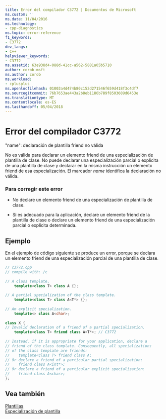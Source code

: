 ```yaml
---
title: Error del compilador C3772 | Documentos de Microsoft
ms.custom: ''
ms.date: 11/04/2016
ms.technology:
- cpp-diagnostics
ms.topic: error-reference
f1_keywords:
- C3772
dev_langs:
- C++
helpviewer_keywords:
- C3772
ms.assetid: 63e938d4-088d-41cc-a562-5881a05b5710
author: corob-msft
ms.author: corob
ms.workload:
- cplusplus
ms.openlocfilehash: 01003a4d474b80c152d271546f659d418f3c4df7
ms.sourcegitcommit: 76b7653ae443a2b8eb1186b789f8503609d6453e
ms.translationtype: MT
ms.contentlocale: es-ES
ms.lasthandoff: 05/04/2018
---
```

# <a name="compiler-error-c3772"></a>Error del compilador C3772
"name": declaración de plantilla friend no válida  
  
No es válida para declarar un elemento friend de una especialización de plantilla de clase. No puede declarar una especialización parcial o explícita de una plantilla de clase y declarar en la misma instrucción un elemento friend de esa especialización. El marcador *name* identifica la declaración no válida.  
  
### <a name="to-correct-this-error"></a>Para corregir este error  
  
-   No declare un elemento friend de una especialización de plantilla de clase.  
  
-   Si es adecuado para la aplicación, declare un elemento friend de la plantilla de clase o declare un elemento friend de una especialización parcial o explícita determinada.  
  
## <a name="example"></a>Ejemplo  
 En el ejemplo de código siguiente se produce un error, porque se declara un elemento friend de una especialización parcial de una plantilla de clase.  
  
```cpp  
// c3772.cpp  
// compile with: /c  
  
// A class template.  
    template<class T> class A {};  
  
// A partial specialization of the class template.  
    template<class T> class A<T*> {};  
  
// An explicit specialization.  
    template<> class A<char>;  
  
class X {  
// Invalid declaration of a friend of a partial specialization.  
    template<class T> friend class A<T*>; // C3772  
  
// Instead, if it is appropriate for your application, declare a   
// friend of the class template. Consequently, all specializations   
// of the class template are friends:  
//    template<class T> friend class A;  
// Or declare a friend of a particular partial specialization:  
//    friend class A<int*>;  
// Or declare a friend of a particular explicit specialization:  
//    friend class A<char>;  
};  
```  
  
## <a name="see-also"></a>Vea también  
[Plantillas](../../cpp/templates-cpp.md)   
[Especialización de plantilla](../../cpp/template-specialization-cpp.md)   
